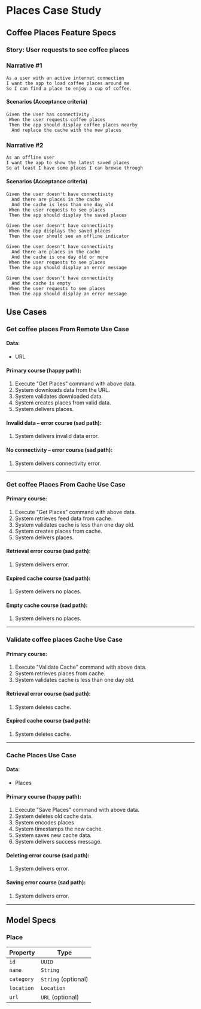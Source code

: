 # Places Case Study

## Coffee Places Feature Specs

### Story: User requests to see coffee places

### Narrative #1

```
As a user with an active internet connection
I want the app to load coffee places around me
So I can find a place to enjoy a cup of coffee.
```

#### Scenarios (Acceptance criteria)

```
Given the user has connectivity
 When the user requests coffee places
 Then the app should display coffee places nearby
  And replace the cache with the new places
```

### Narrative #2

```
As an offline user
I want the app to show the latest saved places
So at least I have some places I can browse through
```

#### Scenarios (Acceptance criteria)

```
Given the user doesn't have connectivity
  And there are places in the cache
  And the cache is less than one day old
 When the user requests to see places
 Then the app should display the saved places

Given the user doesn't have connectivity
 When the app displays the saved places
 Then the user should see an offline indicator 

Given the user doesn't have connectivity
  And there are places in the cache
  And the cache is one day old or more
 When the user requests to see places
 Then the app should display an error message

Given the user doesn't have connectivity
  And the cache is empty
 When the user requests to see places
 Then the app should display an error message
```

## Use Cases

### Get coffee places From Remote Use Case

#### Data:
- URL

#### Primary course (happy path):
1. Execute "Get Places" command with above data.
2. System downloads data from the URL.
3. System validates downloaded data.
4. System creates places from valid data.
5. System delivers places.

#### Invalid data – error course (sad path):
1. System delivers invalid data error.

#### No connectivity – error course (sad path):
1. System delivers connectivity error.

---

### Get coffee Places From Cache Use Case

#### Primary course:
1. Execute "Get Places" command with above data.
2. System retrieves feed data from cache.
3. System validates cache is less than one day old.
4. System creates places from cache.
5. System delivers places.

#### Retrieval error course (sad path):
1. System delivers error.

#### Expired cache course (sad path): 
1. System delivers no places.

#### Empty cache course (sad path): 
1. System delivers no places.

---

### Validate coffee places Cache Use Case

#### Primary course:
1. Execute "Validate Cache" command with above data.
2. System retrieves places from cache.
3. System validates cache is less than one day old.

#### Retrieval error course (sad path):
1. System deletes cache.

#### Expired cache course (sad path): 
1. System deletes cache.

---

### Cache Places Use Case

#### Data:
- Places

#### Primary course (happy path):
1. Execute "Save Places" command with above data.
2. System deletes old cache data.
3. System encodes places
4. System timestamps the new cache.
5. System saves new cache data.
6. System delivers success message.

#### Deleting error course (sad path):
1. System delivers error.

#### Saving error course (sad path):
1. System delivers error.

---

## Model Specs

### Place

| Property      | Type                |
|---------------|---------------------|
| `id`          | `UUID`              |
| `name`        | `String`            |
| `category`    | `String` (optional) |
| `location`    | `Location`          |
| `url`	        | `URL` (optional)    |
